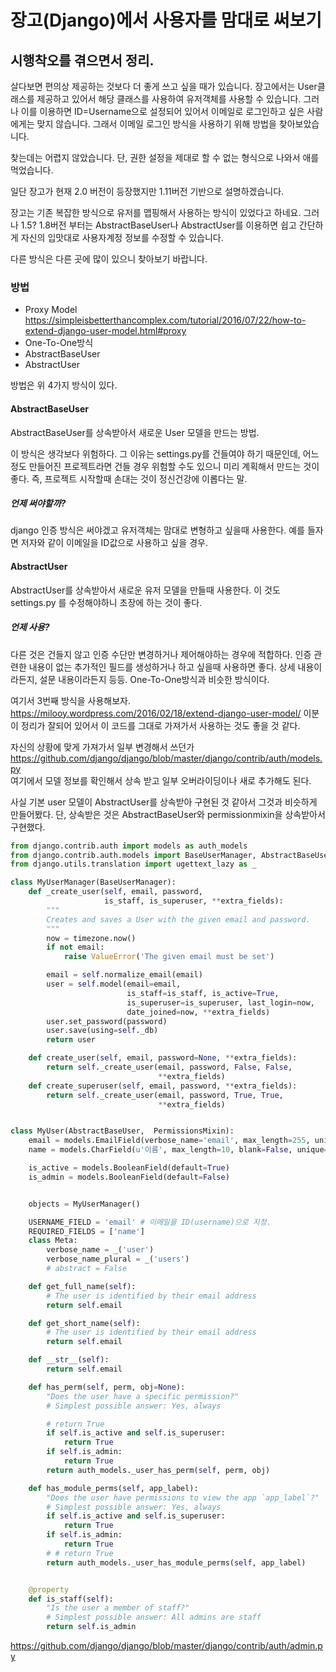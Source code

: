 # 장고(Django)에서 사용자를 맘대로 써보기

## 시행착오를 겪으면서 정리.

살다보면 편의상 제공하는 것보다 더 좋게 쓰고 싶을 때가 있습니다.
장고에서는 User클래스를 제공하고 있어서 해당 클래스를 사용하여 유저객체를 사용할 수 있습니다.
그러나 이를 이용하면 ID=Username으로 설정되어 있어서 이메일로 로그인하고 싶은 사람에게는 맞지 않습니다.
그래서 이메일 로그인 방식을 사용하기 위해 방법을 찾아보았습니다.

찾는데는 어렵지 않았습니다.
단, 권한 설정을 제대로 할 수 없는 형식으로 나와서 애를 먹었습니다.

일단 장고가 현재 2.0 버전이 등장했지만 1.11버전 기반으로 설명하겠습니다.

장고는 기존 복잡한 방식으로 유저를 맵핑해서 사용하는 방식이 있었다고 하네요.
그러나 1.5? 1.8버전 부터는 AbstractBaseUser나 AbstractUser를 이용하면 쉽고 간단하게 자신의 입맛대로 사용자계정 정보를 수정할 수 있습니다.

다른 방식은 다른 곳에 많이 있으니 찾아보기 바랍니다.

### 방법
* Proxy Model
https://simpleisbetterthancomplex.com/tutorial/2016/07/22/how-to-extend-django-user-model.html#proxy
* One-To-One방식
* AbstractBaseUser
* AbstractUser

방법은 위 4가지 방식이 있다.

#### AbstractBaseUser
AbstractBaseUser를 상속받아서 새로운 User 모델을 만드는 방법.

이 방식은 생각보다 위험하다. 그 이유는 settings.py를 건들여야 하기 때문인데, 어느정도 만들어진 프로젝트라면 건들 경우 위험할 수도 있으니 미리 계획해서 만드는 것이 좋다.
즉, 프로젝트 시작할때 손대는 것이 정신건강에 이롭다는 말.
##### 언제 써야할까?
django 인증 방식은 써야겠고 유저객체는 맘대로 변형하고 싶을때 사용한다.
예를 들자면 저자와 같이 이메일을 ID값으로 사용하고 싶을 경우.

#### AbstractUser
AbstractUser를 상속받아서 새로운 유저 모델을 만들때 사용한다.
이 것도 settings.py 를 수정해야하니 초장에 하는 것이 좋다.
##### 언제 사용?
다른 것은 건들지 않고 인증 수단만 변경하거나 제어해야하는 경우에 적합하다.
인증 관련한 내용이 없는 추가적인 필드를 생성하거나 하고 싶을때 사용하면 좋다.
상세 내용이라든지, 설문 내용이라든지 등등.
One-To-One방식과 비슷한 방식이다.

여기서 3번째 방식을 사용해보자.
https://milooy.wordpress.com/2016/02/18/extend-django-user-model/
이분이 정리가 잘되어 있어서 이 코드를 그대로 가져가서 사용하는 것도 좋을 것 같다.

자신의 상황에 맞게 가져가서 일부 변경해서 쓰던가
https://github.com/django/django/blob/master/django/contrib/auth/models.py <br>
여기에서 모델 정보를 확인해서 상속 받고 일부 오버라이딩이나 새로 추가해도 된다.

사실 기본 user 모델이 AbstractUser를 상속받아 구현된 것 같아서 그것과 비슷하게 만들어봤다.
단, 상속받은 것은 AbstractBaseUser와 permissionmixin을 상속받아서 구현했다.
```python
from django.contrib.auth import models as auth_models
from django.contrib.auth.models import BaseUserManager, AbstractBaseUser, PermissionsMixin
from django.utils.translation import ugettext_lazy as _

class MyUserManager(BaseUserManager):
    def _create_user(self, email, password,
                     is_staff, is_superuser, **extra_fields):
        """
        Creates and saves a User with the given email and password.
        """
        now = timezone.now()
        if not email:
            raise ValueError('The given email must be set')

        email = self.normalize_email(email)
        user = self.model(email=email,
                          is_staff=is_staff, is_active=True,
                          is_superuser=is_superuser, last_login=now,
                          date_joined=now, **extra_fields)
        user.set_password(password)
        user.save(using=self._db)
        return user

    def create_user(self, email, password=None, **extra_fields):
        return self._create_user(email, password, False, False,
                                 **extra_fields)
    def create_superuser(self, email, password, **extra_fields):
        return self._create_user(email, password, True, True,
                                 **extra_fields)    


class MyUser(AbstractBaseUser,  PermissionsMixin):
    email = models.EmailField(verbose_name='email', max_length=255, unique=True)
    name = models.CharField(u'이름', max_length=10, blank=False, unique=True, default='')

    is_active = models.BooleanField(default=True)
    is_admin = models.BooleanField(default=False)


    objects = MyUserManager()

    USERNAME_FIELD = 'email' # 이메일을 ID(username)으로 지정.
    REQUIRED_FIELDS = ['name']
    class Meta:
        verbose_name = _('user')
        verbose_name_plural = _('users')
        # abstract = False

    def get_full_name(self):
        # The user is identified by their email address
        return self.email

    def get_short_name(self):
        # The user is identified by their email address
        return self.email

    def __str__(self):
        return self.email

    def has_perm(self, perm, obj=None):
        "Does the user have a specific permission?"
        # Simplest possible answer: Yes, always

        # return True
        if self.is_active and self.is_superuser:
            return True
        if self.is_admin:
            return True
        return auth_models._user_has_perm(self, perm, obj)

    def has_module_perms(self, app_label):
        "Does the user have permissions to view the app `app_label`?"
        # Simplest possible answer: Yes, always
        if self.is_active and self.is_superuser:
            return True
        if self.is_admin:
            return True
        # # return True
        return auth_models._user_has_module_perms(self, app_label)


    @property
    def is_staff(self):
        "Is the user a member of staff?"
        # Simplest possible answer: All admins are staff
        return self.is_admin

```

https://github.com/django/django/blob/master/django/contrib/auth/admin.py
